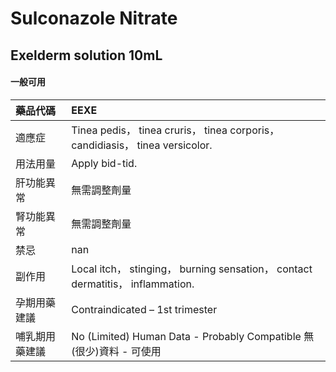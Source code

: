 # Sulconazole Nitrate

## Exelderm solution 10mL

#### 一般可用

| 藥品代碼       | EEXE                                                                           |
|:---------------|:-------------------------------------------------------------------------------|
| 適應症         | Tinea pedis， tinea cruris， tinea corporis， candidiasis， tinea versicolor.  |
| 用法用量       | Apply bid-tid.                                                                 |
| 肝功能異常     | 無需調整劑量                                                                   |
| 腎功能異常     | 無需調整劑量                                                                   |
| 禁忌           | nan                                                                            |
| 副作用         | Local itch， stinging， burning sensation， contact dermatitis， inflammation. |
| 孕期用藥建議   | Contraindicated – 1st trimester                                                |
| 哺乳期用藥建議 | No (Limited) Human Data - Probably Compatible 無(很少)資料 - 可使用            |


